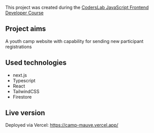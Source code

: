This project was created during the [CodersLab JavaScript Frontend Developer Course](https://coderslab.cz/cz/kurzy/javascript-developer)

## Project aims
A youth camp website with capability for sending new participant registrations

## Used technologies
- next.js
- Typescript
- React
- TailwindCSS
- Firestore

## Live version
Deployed via Vercel: https://camp-mauve.vercel.app/
